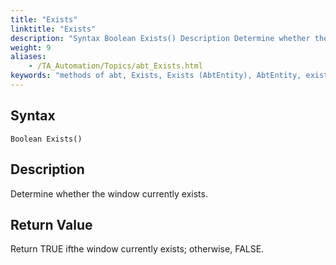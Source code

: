 ```yaml
--- 
title: "Exists"
linktitle: "Exists"
description: "Syntax Boolean Exists() Description Determine whether the window currently exists. Return Value Return TRUE if the window currently exists ; otherwise, FALSE ."
weight: 9
aliases: 
    - /TA_Automation/Topics/abt_Exists.html
keywords: "methods of abt, Exists, Exists (AbtEntity), AbtEntity, exists, abtentity exists, window existence, window exists, check existence of window"
---
```


## Syntax

`Boolean Exists()`

## Description

Determine whether the window currently exists.

## Return Value

Return TRUE ifthe window currently exists; otherwise, FALSE.




